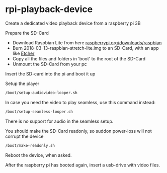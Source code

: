 # rpi-playback-device
Create a dedicated video playback device from a raspberry pi 3B

Prepare the SD-Card
- Download Raspbian Lite from here [raspberrypi.org/downloads/raspbian](https://www.raspberrypi.org/downloads/raspbian/)
- Burn 2018-03-13-raspbian-stretch-lite.img to an SD-Card, with an app like [Etcher](https://etcher.io)
- Copy all the files and folders in 'boot' to the root of the SD-Card
- Unmount the SD-Card from your pc

Insert the SD-card into the pi and boot it up

Setup the player
``` bash
/boot/setup-audiovideo-looper.sh
```

In case you need the video to play seamless, use this command instead:
``` bash
/boot/setup-seamless-looper.sh
```
There is no support for audio in the seamless setup.

You should make the SD-Card readonly, so suddon power-loss will not corrupt the device
``` bash
/boot/make-readonly.sh
```
Reboot the device, when asked.

After the raspberry pi has booted again, insert a usb-drive with video files.
